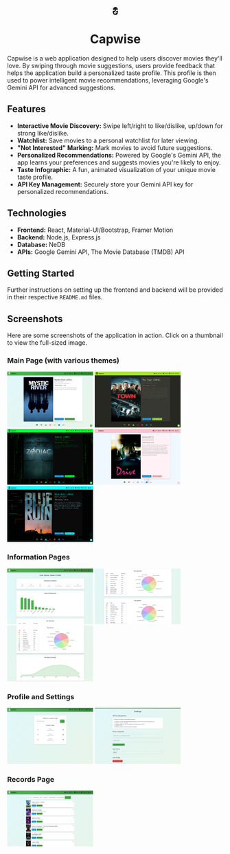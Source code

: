 <p align="center">
  <picture style="display: block; margin: 0 auto; width: 25%;">
    <source media="(prefers-color-scheme: dark)" srcset="https://github.com/Ph-ill/Capwise/blob/master/frontend/src/assets/Logo_Light.png">
    <source media="(prefers-color-scheme: light)" srcset="https://github.com/Ph-ill/Capwise/blob/master/frontend/src/assets/Logo.png">
    <img src="https://github.com/Ph-ill/Capwise/blob/master/frontend/src/assets/Logo.png" style="width: 10%; display: block; margin: 0 auto;">
  </picture>
</p>

<h1 align="center">Capwise</h1>

Capwise is a web application designed to help users discover movies they'll love. By swiping through movie suggestions, users provide feedback that helps the application build a personalized taste profile. This profile is then used to power intelligent movie recommendations, leveraging Google's Gemini API for advanced suggestions.

## Features

*   **Interactive Movie Discovery:** Swipe left/right to like/dislike, up/down for strong like/dislike.
*   **Watchlist:** Save movies to a personal watchlist for later viewing.
*   **"Not Interested" Marking:** Mark movies to avoid future suggestions.
*   **Personalized Recommendations:** Powered by Google's Gemini API, the app learns your preferences and suggests movies you're likely to enjoy.
*   **Taste Infographic:** A fun, animated visualization of your unique movie taste profile.
*   **API Key Management:** Securely store your Gemini API key for personalized recommendations.

## Technologies

*   **Frontend:** React, Material-UI/Bootstrap, Framer Motion
*   **Backend:** Node.js, Express.js
*   **Database:** NeDB
*   **APIs:** Google Gemini API, The Movie Database (TMDB) API

## Getting Started

Further instructions on setting up the frontend and backend will be provided in their respective `README.md` files.

## Screenshots

Here are some screenshots of the application in action. Click on a thumbnail to view the full-sized image.

### Main Page (with various themes)
[<img src="Images/Main_Page.png" width="200">](Images/Main_Page.png)
[<img src="Images/Main_Page_Theme_1.png" width="200">](Images/Main_Page_Theme_1.png)
[<img src="Images/Main_Page_Theme_2.png" width="200">](Images/Main_Page_Theme_2.png)
[<img src="Images/Main_Page_Theme_3.png" width="200">](Images/Main_Page_Theme_3.png)
[<img src="Images/Main_Page_Theme_4.png" width="200">](Images/Main_Page_Theme_4.png)

### Information Pages
[<img src="Images/Info_Page_1.png" width="200">](Images/Info_Page_1.png)
[<img src="Images/Info_Page_2.png" width="200">](Images/Info_Page_2.png)
[<img src="Images/Info_Page_3.png" width="200">](Images/Info_Page_3.png)

### Profile and Settings
[<img src="Images/Profile_Page.png" width="200">](Images/Profile_Page.png)
[<img src="Images/Settings_Page.png" width="200">](Images/Settings_Page.png)

### Records Page
[<img src="Images/Records_Page.png" width="200">](Images/Records_Page.png)
